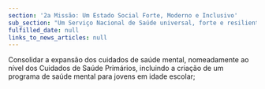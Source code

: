 ```yaml
---
section: '2a Missão: Um Estado Social Forte, Moderno e Inclusivo'
sub_section: "Um Serviço Nacional de Saúde universal, forte e resiliente"
fulfilled_date: null
links_to_news_articles: null
---
```


Consolidar a expansão dos cuidados de saúde mental, nomeadamente ao nível dos Cuidados de Saúde Primários, incluindo a criação de um programa de saúde mental para jovens em idade escolar;